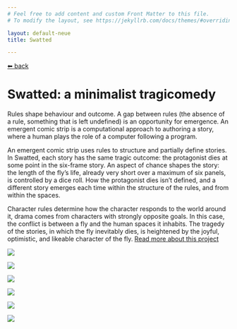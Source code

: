 ```yaml
---
# Feel free to add content and custom Front Matter to this file.
# To modify the layout, see https://jekyllrb.com/docs/themes/#overriding-theme-defaults

layout: default-neue
title: Swatted

---
```

[⬅ back](index)

# Swatted: a minimalist tragicomedy

Rules shape behaviour and outcome. A gap between rules (the absence of a rule, something that is left undefined) is an opportunity for emergence. An emergent comic strip is a computational approach to authoring a story, where a human plays the role of a computer following a program.

An emergent comic strip uses rules to structure and partially define stories. In Swatted, each story has the same tragic outcome: the protagonist dies at some point in the six-frame story. An aspect of chance shapes the story: the length of the fly’s life, already very short over a maximum of six panels, is controlled by a dice roll. How the protagonist dies isn’t defined, and a different story emerges each time within the structure of the rules, and from within the spaces.

Character rules determine how the character responds to the world around it, drama comes from characters with strongly opposite goals. In this case, the conflict is between a fly and the human spaces it inhabits. The tragedy of the stories, in which the fly inevitably dies, is heightened by the joyful, optimistic, and likeable character of the fly.  [Read more about this project](rca-notes)

![](images/ento_painting.jpg)  

![](images/fruitbowl_cover_blue.png)  

![](images/hotel_origami_flat.jpg)  

![](images/hotel_photo_on_black.jpg)  

![](images/sceptre_painting.jpg)  

![](images/patisserie_painting.jpg)  
